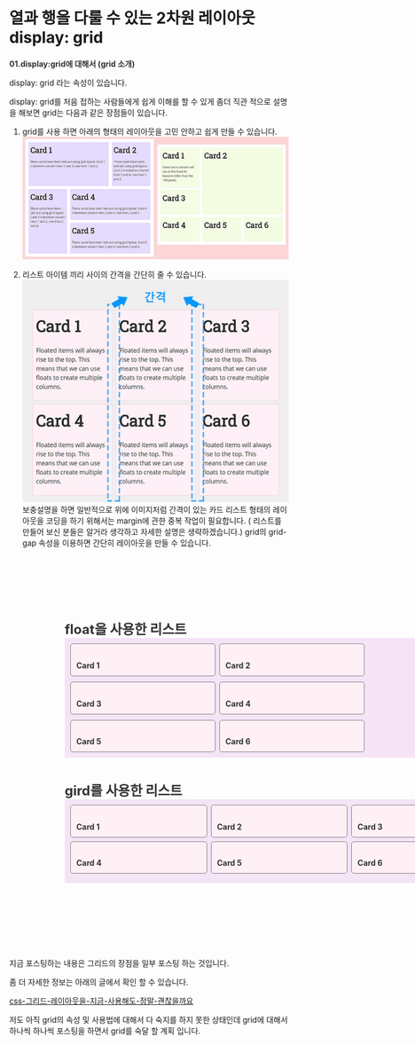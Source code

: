 <style>
   /* 스타일 공통 시작 */
   * {
      margin: 0;
      padding: 0;
   }
   ul {
      list-style: none;
   }
   .post-wrap {
      padding: 80px 100px;
   }
   .post-tit {
      font-size: 24px;
      color:#333;
   }
   .cards {
      padding: 0;
      list-style: none;
   }
   h2 {
      font-size: 14px;
      color:#333;
   }
   .content-wrap {
      width: 754px;
      margin: 0 0 40px;
      padding: 10px;
      background: #f4e4f6;
   }
   .cards {
      overflow: hidden;
   }
   .cards:after {
      content: "";
      clear: both;
      display: block;
   }
   .cards li {
      background-color: #fff0f6;
      border: 1px solid #857e80;
      padding: 10px;
      border-radius: 5px;
   }
   /* float 리스트 */
   .cards--float {
      margin-top: -10px;
      margin-left: -7px;
   }
   .cards--float li {
      float: left;
      width: 240px;
      margin-left: 7px;
      margin-top: 10px;
   }
   /* 스타일 공통 끝 */
   /* grid 리스트 */
   .cards--grid {
      margin: 0;
      padding: 0;
      list-style: none;
      display: grid;
      grid-template-columns: 1fr 1fr 1fr;
      grid-gap: 7px;
   }
</style>
# 열과 행을 다룰 수 있는 2차원 레이아웃 display: grid

## 01.display:grid에 대해서 (grid 소개)

display: grid 라는 속성이 있습니다.

display: grid를 처음 접하는 사람들에게 쉽게 이해를 할 수 있게 좀더 직관 적으로 설명을 해보면 grid는 다음과 같은 장점들이 있습니다.

1. grid를 사용 하면 아래의 형태의 레이아웃을 고민 안하고 쉽게 만들 수 있습니다. ![그리드 예시 이미지](./images/grid01.jpg)

2. 리스트 아이템 끼리 사이의 간격을 간단히 줄 수 있습니다.
   ![그리드 예시 이미지02](./images/grid02.jpg)
   보충설명을 하면 일반적으로 위에 이미지처럼 간격이 있는 카드 리스트 형태의 레이아웃을 코딩을 하기 위해서는 margin에 관한 중복 작업이 필요합니다. ( 리스트를 만들어 보신 분들은 알거라 생각하고 자세한 설명은 생략하겠습니다.)
   grid의 grid-gap 속성을 이용하면 간단히 레이아웃을 만들 수 있습니다.


<div class="post-wrap">
      <h2 class="post-tit">float을 사용한 리스트</h2>
      <div class="content-wrap">
        <ul class="cards cards--float">
          <li>
            <h2>Card 1</h2>
          </li>
          <li>
            <h2>Card 2</h2>
          </li>
          <li>
            <h2>Card 3</h2>
          </li>
          <li>
            <h2>Card 4</h2>
          </li>
          <li>
            <h2>Card 5</h2>
          </li>
          <li>
            <h2>Card 6</h2>
          </li>
        </ul>
      </div>
      <h2 class="post-tit">gird를 사용한 리스트</h2>
      <div class="content-wrap">
        <ul class="cards cards--grid">
          <li>
            <h2>Card 1</h2>
          </li>
          <li>
            <h2>Card 2</h2>
          </li>
          <li>
            <h2>Card 3</h2>
          </li>
          <li>
            <h2>Card 4</h2>
          </li>
          <li>
            <h2>Card 5</h2>
          </li>
          <li>
            <h2>Card 6</h2>
          </li>
        </ul>
      </div>
    </div>

지금 포스팅하는 내용은 그리드의 장점을 일부 포스팅 하는 것입니다.

좀 더 자세한 정보는 아래의 글에서 확인 할 수 있습니다.

[css-그리드-레이아웃을-지금-사용해도-정말-괜찮을까요](https://webactually.com/2017/11/css-%EA%B7%B8%EB%A6%AC%EB%93%9C-%EB%A0%88%EC%9D%B4%EC%95%84%EC%9B%83%EC%9D%84-%EC%A7%80%EA%B8%88-%EC%82%AC%EC%9A%A9%ED%95%B4%EB%8F%84-%EC%A0%95%EB%A7%90-%EA%B4%9C%EC%B0%AE%EC%9D%84%EA%B9%8C%EC%9A%94/)

저도 아직 grid의 속성 및 사용법에 대해서 다 숙지를 하지 못한 상태인데 grid에 대해서 하나씩 하나씩 포스팅을 하면서 grid를 숙달 할 계획 입니다.
